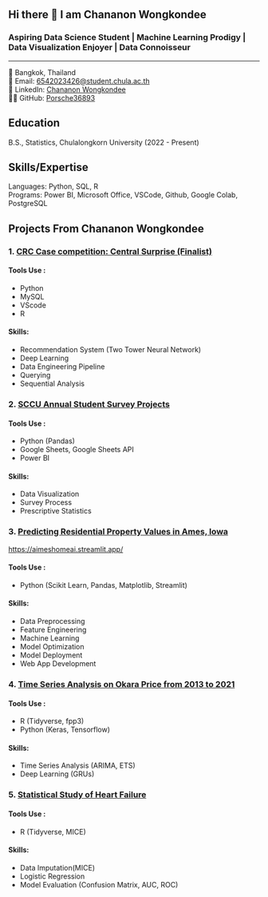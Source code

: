 ## Hi there 👋 I am Chananon Wongkondee

<!--
**Porsche36893/Porsche36893** is a ✨ _special_ ✨ repository because its `README.md` (this file) appears on your GitHub profile.

Here are some ideas to get you started:

- 🔭 I’m currently working on ...
- 🌱 I’m currently learning ...
- 👯 I’m looking to collaborate on ...
- 🤔 I’m looking for help with ...
- 💬 Ask me about ...
- 📫 How to reach me: ...
- 😄 Pronouns: ...
- ⚡ Fun fact: ...
-->

### Aspiring Data Science Student | Machine Learning Prodigy | Data Visualization Enjoyer | Data Connoisseur
---
📍 Bangkok, Thailand\
📧 Email: 6542023426@student.chula.ac.th\
🔗 LinkedIn: [Chananon Wongkondee](https://www.linkedin.com/in/chananon-wongkondee-124679332/)\
👨‍💻 GitHub: [Porsche36893](https://github.com/Porsche36893)

## Education
B.S., Statistics, Chulalongkorn University (2022 - Present)

## Skills/Expertise
Languages: Python, SQL, R\
Programs: Power BI, Microsoft Office, VSCode, Github, Google Colab, PostgreSQL


## Projects From Chananon Wongkondee
### 1. [CRC Case competition: Central Surprise (Finalist)](https://github.com/Porsche36893/CRC-Case-Competition)
#### Tools Use : 
- Python
- MySQL
- VScode
- R
#### Skills:
- Recommendation System (Two Tower Neural Network)
- Deep Learning
- Data Engineering Pipeline
- Querying
- Sequential Analysis
  
### 2. [SCCU Annual Student Survey Projects](https://github.com/Porsche36893/SCCU-Data-Department)

#### Tools Use : 
- Python (Pandas)
- Google Sheets, Google Sheets API
- Power BI
#### Skills:
- Data Visualization
- Survey Process
- Prescriptive Statistics

### 3. [Predicting Residential Property Values in Ames, Iowa](https://github.com/Porsche36893/Predicting-Residential-Property-Values-in-Aimes-Iowa)
https://aimeshomeai.streamlit.app/
#### Tools Use :
- Python (Scikit Learn, Pandas, Matplotlib, Streamlit)
#### Skills: 
- Data Preprocessing
- Feature Engineering
- Machine Learning
- Model Optimization
- Model Deployment
- Web App Development

### 4. [Time Series Analysis on Okara Price from 2013 to 2021](https://github.com/Porsche36893/Okara-Price-A-Time-Series-Analysis)
#### Tools Use :
- R (Tidyverse, fpp3)
- Python (Keras, Tensorflow)
#### Skills: 
- Time Series Analysis (ARIMA, ETS)
- Deep Learning (GRUs)

### 5. [Statistical Study of Heart Failure](https://github.com/Porsche36893/Statistical-Study-of-Heart-Failure)
#### Tools Use :
- R (Tidyverse, MICE)
#### Skills: 
- Data Imputation(MICE)
- Logistic Regression
- Model Evaluation (Confusion Matrix, AUC, ROC)

